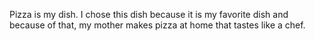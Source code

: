 Pizza is my dish. I chose this dish because it is my favorite dish and because of that, my mother makes pizza at home that tastes like a chef.
